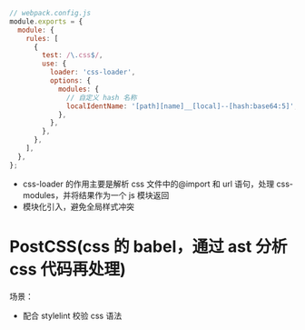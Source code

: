 ```javascript
// webpack.config.js
module.exports = {
  module: {
    rules: [
      {
        test: /\.css$/,
        use: {
          loader: 'css-loader',
          options: {
            modules: {
              // 自定义 hash 名称
              localIdentName: '[path][name]__[local]--[hash:base64:5]',
            },
          },
        },
      },
    ],
  },
};
```

- css-loader 的作用主要是解析 css 文件中的@import 和 url 语句，处理 css-modules，并将结果作为一个 js 模块返回
- 模块化引入，避免全局样式冲突

# PostCSS(css 的 babel，通过 ast 分析 css 代码再处理)

场景：

- 配合 stylelint 校验 css 语法
